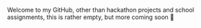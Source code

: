 Welcome to my GitHub, other than hackathon projects and school assignments, this is rather empty, but more coming soon 👀
<!---
SkweesheeEmile/SkweesheeEmile is a ✨ special ✨ repository because its `README.md` (this file) appears on your GitHub profile.
You can click the Preview link to take a look at your changes.
--->
